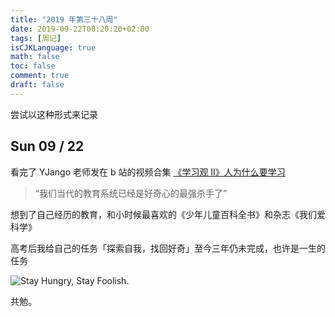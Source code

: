 ```yaml
---
title: "2019 年第三十八周"
date: 2019-09-22T00:20:20+02:00
tags: [周记]
isCJKLanguage: true
math: false
toc: false
comment: true
draft: false
---
```


尝试以这种形式来记录

## Sun 09 / 22

看完了 YJango 老师发在 b 站的视频合集 [《学习观 II》人为什么要学习](https://www.bilibili.com/video/av67413071/?p=2)

> “我们当代的教育系统已经是好奇心的最强杀手了”

想到了自己经历的教育，和小时候最喜欢的《少年儿童百科全书》和杂志《我们爱科学》

高考后我给自己的任务「探索自我，找回好奇」至今三年仍未完成，也许是一生的任务

![Stay Hungry, Stay Foolish.](/images/posts/hungry-foolish.JPG)

共勉。
